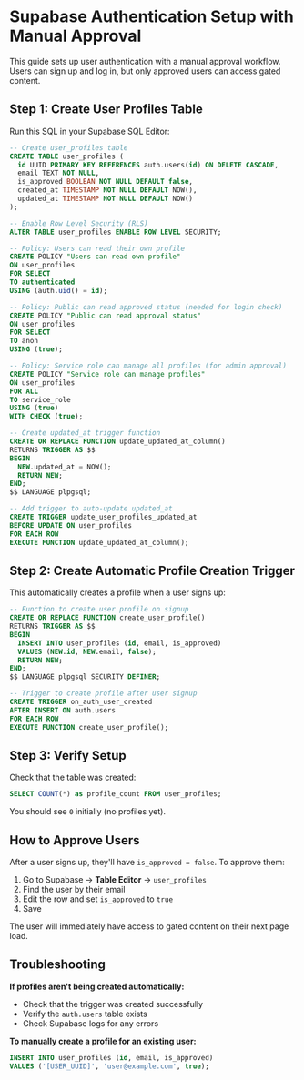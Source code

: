 # Supabase Authentication Setup with Manual Approval

This guide sets up user authentication with a manual approval workflow. Users can sign up and log in, but only approved users can access gated content.

## Step 1: Create User Profiles Table

Run this SQL in your Supabase SQL Editor:

```sql
-- Create user_profiles table
CREATE TABLE user_profiles (
  id UUID PRIMARY KEY REFERENCES auth.users(id) ON DELETE CASCADE,
  email TEXT NOT NULL,
  is_approved BOOLEAN NOT NULL DEFAULT false,
  created_at TIMESTAMP NOT NULL DEFAULT NOW(),
  updated_at TIMESTAMP NOT NULL DEFAULT NOW()
);

-- Enable Row Level Security (RLS)
ALTER TABLE user_profiles ENABLE ROW LEVEL SECURITY;

-- Policy: Users can read their own profile
CREATE POLICY "Users can read own profile"
ON user_profiles
FOR SELECT
TO authenticated
USING (auth.uid() = id);

-- Policy: Public can read approved status (needed for login check)
CREATE POLICY "Public can read approval status"
ON user_profiles
FOR SELECT
TO anon
USING (true);

-- Policy: Service role can manage all profiles (for admin approval)
CREATE POLICY "Service role can manage profiles"
ON user_profiles
FOR ALL
TO service_role
USING (true)
WITH CHECK (true);

-- Create updated_at trigger function
CREATE OR REPLACE FUNCTION update_updated_at_column()
RETURNS TRIGGER AS $$
BEGIN
  NEW.updated_at = NOW();
  RETURN NEW;
END;
$$ LANGUAGE plpgsql;

-- Add trigger to auto-update updated_at
CREATE TRIGGER update_user_profiles_updated_at
BEFORE UPDATE ON user_profiles
FOR EACH ROW
EXECUTE FUNCTION update_updated_at_column();
```

## Step 2: Create Automatic Profile Creation Trigger

This automatically creates a profile when a user signs up:

```sql
-- Function to create user profile on signup
CREATE OR REPLACE FUNCTION create_user_profile()
RETURNS TRIGGER AS $$
BEGIN
  INSERT INTO user_profiles (id, email, is_approved)
  VALUES (NEW.id, NEW.email, false);
  RETURN NEW;
END;
$$ LANGUAGE plpgsql SECURITY DEFINER;

-- Trigger to create profile after user signup
CREATE TRIGGER on_auth_user_created
AFTER INSERT ON auth.users
FOR EACH ROW
EXECUTE FUNCTION create_user_profile();
```

## Step 3: Verify Setup

Check that the table was created:

```sql
SELECT COUNT(*) as profile_count FROM user_profiles;
```

You should see `0` initially (no profiles yet).

## How to Approve Users

After a user signs up, they'll have `is_approved = false`. To approve them:

1. Go to Supabase → **Table Editor** → `user_profiles`
2. Find the user by their email
3. Edit the row and set `is_approved` to `true`
4. Save

The user will immediately have access to gated content on their next page load.

## Troubleshooting

**If profiles aren't being created automatically:**
- Check that the trigger was created successfully
- Verify the `auth.users` table exists
- Check Supabase logs for any errors

**To manually create a profile for an existing user:**
```sql
INSERT INTO user_profiles (id, email, is_approved)
VALUES ('[USER_UUID]', 'user@example.com', true);
```
